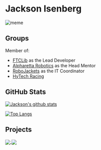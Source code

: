 # Jackson Isenberg

![meme](https://user-images.githubusercontent.com/17654209/122649564-6339cb00-d0fc-11eb-83a1-0b78494f711c.png)

## Groups
Member of:
* [FTCLib](https://www.github.com/FTCLib) as the Lead Developer
* [Alpharetta Robotics](https://github.com/AHS-Robotics-Club) as the Head Mentor
* [RoboJackets](https://github.com/RoboJackets) as the IT Coordinator
* [HyTech Racing](https://github.com/hytech-racing)

## GitHub Stats

[![Jackson's github stats](https://github-readme-stats.vercel.app/api?username=jiceberg&include_all_commits=true&theme=onedark)](https://github.com/anuraghazra/github-readme-stats)

[![Top Langs](https://github-readme-stats.vercel.app/api/top-langs/?username=jiceberg&layout=compact&theme=onedark&hide=html&langs_count=8)](https://github.com/anuraghazra/github-readme-stats)

## Projects
<a href="https://github.com/FTCLib/FTCLib">
  <img align="center" src="https://github-readme-stats.vercel.app/api/pin/?username=FTCLib&repo=FTCLib&theme=onedark" />
</a>
<a href="https://github.com/The-Jaxon-Files/the_jaxon_files">
  <img align="center" src="https://github-readme-stats.vercel.app/api/pin/?username=The-Jaxon-Files&repo=jaxonfiles&theme=onedark" />
</a>
<!--
**JIceberg/jiceberg** is a ✨ _special_ ✨ repository because its `README.md` (this file) appears on your GitHub profile.

Here are some ideas to get you started:

- 🔭 I’m currently working on ...
- 🌱 I’m currently learning ...
- 👯 I’m looking to collaborate on ...
- 🤔 I’m looking for help with ...
- 💬 Ask me about ...
- 📫 How to reach me: ...
- 😄 Pronouns: ...
- ⚡ Fun fact: ...
-->
